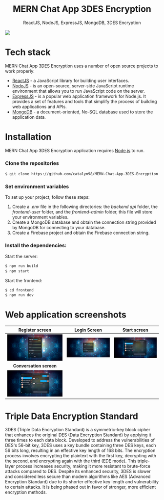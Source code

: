 <h1 align="center">
  MERN Chat App 3DES Encryption
</h1>
<p align="center">
  ReactJS, NodeJS, ExpressJS, MongoDB, 3DES Encryption
</p>

<img align="center" src="https://firebasestorage.googleapis.com/v0/b/licenseproject-c2773.appspot.com/o/mern.png?alt=media&token=3ec9ebdd-6476-4ae2-b172-7fcb635c072d" />

# Tech stack
MERN Chat App 3DES Encryption uses a number of open source projects to work properly:
* [ReactJS](https://reactjs.org/) - a JavaScript library for building user interfaces.
* [NodeJS](https://nodejs.org/) - is an open-source, server-side JavaScript runtime environment that allows you to run JavaScript code on the server.
* [ExpressJS](https://expressjs.com/) - is a popular web application framework for Node.js. It provides a set of features and tools that simplify the process of building web applications and APIs.
* [MongoDB](https://www.mongodb.com/) - a document-oriented, No-SQL database used to store the application data.

# Installation
MERN Chat App 3DES Encryption application requires [Node.js](https://nodejs.org/) to run.

### Clone the repositories
```sh
$ git clone https://github.com/catalyn98/MERN-Chat-App-3DES-Encryption.git
```

### Set environment variables 
To set up your project, follow these steps:
1. Create a *.env* file in the following directories: the *backend api* folder, the *frontend-user* folder, and the *frontend-admin* folder, this file will store your environment variables.
2. Create a MongoDB database and obtain the connection string provided by MongoDB for connecting to your database.
3. Create a Firebase project and obtain the Firebase connection string.

### Install the dependencies:
Start the server:
```sh
$ npm run build 
$ npm start 
```

Start the frontend:
```sh
$ cd frontend
$ npm run dev
```

# Web application screenshots 
| **Register screen** | **Login Screen** | **Start screen** |
| :-----------------: | :--------------: | :--------------: |
| ![Register Screen](https://github.com/catalyn98/MERN-Chat-App-3DES-Encryption/blob/main/screenshoots/2.Sign%20up%203DES-192.png) | ![Login Screen](https://github.com/catalyn98/MERN-Chat-App-3DES-Encryption/blob/main/screenshoots/1.Login%203DES-192.png) | ![Start Screen](https://github.com/catalyn98/MERN-Chat-App-3DES-Encryption/blob/main/screenshoots/3.Homepage%201.png) |
| **Conversation screen** | | |
| ![Conversation Screen](https://github.com/catalyn98/MERN-Chat-App-3DES-Encryption/blob/main/screenshoots/4.Homepage%202.png) | | |

# Triple Data Encryption Standard
3DES (Triple Data Encryption Standard) is a symmetric-key block cipher that enhances the original DES (Data Encryption Standard) by applying it three times to each data block. 
Developed to address the vulnerabilities of DES's 56-bit key, 3DES uses a key bundle containing three DES keys, each 56 bits long, resulting in an effective key length of 168 bits. 
The encryption process involves encrypting the plaintext with the first key, decrypting with the second, and encrypting again with the third (EDE mode). 
This triple-layer process increases security, making it more resistant to brute-force attacks compared to DES. 
Despite its enhanced security, 3DES is slower and considered less secure than modern algorithms like AES (Advanced Encryption Standard) due to its shorter effective key length and vulnerability to certain attacks. 
It is being phased out in favor of stronger, more efficient encryption methods.